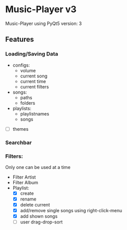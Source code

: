 # Music-Player v3

 Music-Player using PyQt5
 version: 3
 
## Features

### Loading/Saving Data

 * configs:
   * volume
   * current song
   * current time
   * current filters
 * songs:
   * paths
   * folders
 * playlists:
   * playlistnames
   * songs
 * [ ] themes
 
### Searchbar

### Filters:
 Only one can be used at a time
 * Filter Artist
 * Filter Album
 * Playlist:
   * [x] create
   * [x] rename
   * [x] delete current
   * [x] add/remove single songs using right-click-menu
   * [x] add shown songs
   * [ ] user drag-drop-sort
